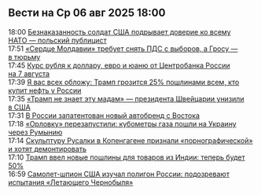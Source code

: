 <h2>Вести на Ср 06 авг 2025 18:00</h2><!--2025-08-06 18:00:00-->
<div class="rssn">
  <div><span class="smaller gray hspace">18:00</span> <a class="nodecor" href="https://eadaily.com/ru/news/2025/08/06/beznakazannost-soldat-ssha-podryvaet-doverie-ko-vsemu-nato-polskiy-publicist">Безнаказанность солдат США подрывает доверие ко всему НАТО — польский публицист</a></div>
</div>
<div class="rssn">
  <div><span class="smaller gray hspace">17:51</span> <a class="nodecor" href="https://eadaily.com/ru/news/2025/08/06/serdce-moldavii-trebuet-snyat-pds-s-vyborov-a-grosu-v-tyurmu">«Сердце Молдавии» требует снять ПДС с выборов, а Гросу — в тюрьму</a></div>
</div>
<div class="rssn">
  <div><span class="smaller gray hspace">17:45</span> <a class="nodecor" href="https://eadaily.com/ru/news/2025/08/06/kurs-rublya-k-dollaru-evro-i-yuanyu-ot-centrobanka-rossii-na-7-avgusta">Курс рубля к доллару, евро и юаню от Центробанка России на 7 августа</a></div>
</div>
<div class="rssn">
  <div><span class="smaller gray hspace">17:39</span> <a class="nodecor" href="https://eadaily.com/ru/news/2025/08/06/ya-vas-vseh-oblozhu-tramp-grozitsya-25-poshlinami-vsem-kto-kupit-neft-u-rossii">Я вас всех обложу: Трамп грозится 25% пошлинами всем, кто купит нефть у России</a></div>
</div>
<div class="rssn">
  <div><span class="smaller gray hspace">17:35</span> <a class="nodecor" href="https://eadaily.com/ru/news/2025/08/06/tramp-ne-znaet-etu-madam-prezidenta-shveycarii-unizili-v-ssha">«Трамп не знает эту мадам» — президента Швейцарии унизили в США</a></div>
</div>
<div class="rssn">
  <div><span class="smaller gray hspace">17:31</span> <a class="nodecor" href="https://eadaily.com/ru/news/2025/08/06/v-rossii-zapatentovan-novyy-avtobrend-s-vostoka">В России запатентован новый автобренд с Востока</a></div>
</div>
<div class="rssn">
  <div><span class="smaller gray hspace">17:18</span> <a class="nodecor" href="https://eadaily.com/ru/news/2025/08/06/orlovku-perezapustili-kubometry-gaza-poshli-na-ukrainu-cherez-rumyniyu">«Орловку» перезапустили: кубометры газа пошли на Украину через Румынию</a></div>
</div>
<div class="rssn">
  <div><span class="smaller gray hspace">17:14</span> <a class="nodecor" href="https://eadaily.com/ru/news/2025/08/06/skulpturu-rusalki-v-kopengagene-priznali-pornograficheskoy-i-hotyat-demontirovat">Скульптуру Русалки в Копенгагене признали «порнографической» и хотят демонтировать</a></div>
</div>
<div class="rssn">
  <div><span class="smaller gray hspace">17:10</span> <a class="nodecor" href="https://eadaily.com/ru/news/2025/08/06/tramp-vvel-novye-poshliny-dlya-tovarov-iz-indii-teper-budet-50">Трамп ввел новые пошлины для товаров из Индии: теперь будет 50%</a></div>
</div>
<div class="rssn">
  <div><span class="smaller gray hspace">16:59</span> <a class="nodecor" href="https://eadaily.com/ru/news/2025/08/06/samolet-shpion-ssha-izuchal-poligon-rossii-podozrevayut-ispytaniya-letayushchego-chernobylya">Самолет-шпион США изучал полигон России: подозревают испытания «Летающего Чернобыля»</a></div>
</div>